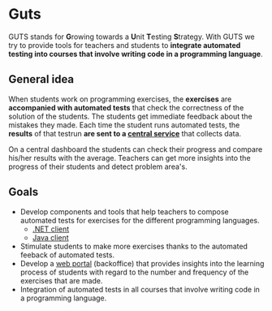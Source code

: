 # Guts
GUTS stands for **G**rowing towards a **U**nit **T**esting **S**trategy.
With GUTS we try to provide tools for teachers and students to **integrate automated testing into courses that involve writing code in a programming language**.

## General idea
When students work on programming exercises, the **exercises** are **accompanied with automated tests** that check the correctness of the solution of the students.
The students get immediate feedback about the mistakes they made.
Each time the student runs automated tests, the **results** of that testrun **are sent to a [central service](Backoffice)** that collects data.

On a central dashboard the students can check their progress and compare his/her results with the average.
Teachers can get more insights into the progress of their students and detect problem area's.

## Goals
- Develop components and tools that help teachers to compose automated tests for exercises for the different programming languages.
  - [.NET client](DotNetClient)
  - [Java client](JavaClient)
- Stimulate students to make more exercises thanks to the automated feeback of automated tests.
- Develop a [web portal](Backoffice) (backoffice) that provides insights into the learning process of students with regard to the number and frequency of the exercises that are made.
- Integration of automated tests in all courses that involve writing code in a programming language.




